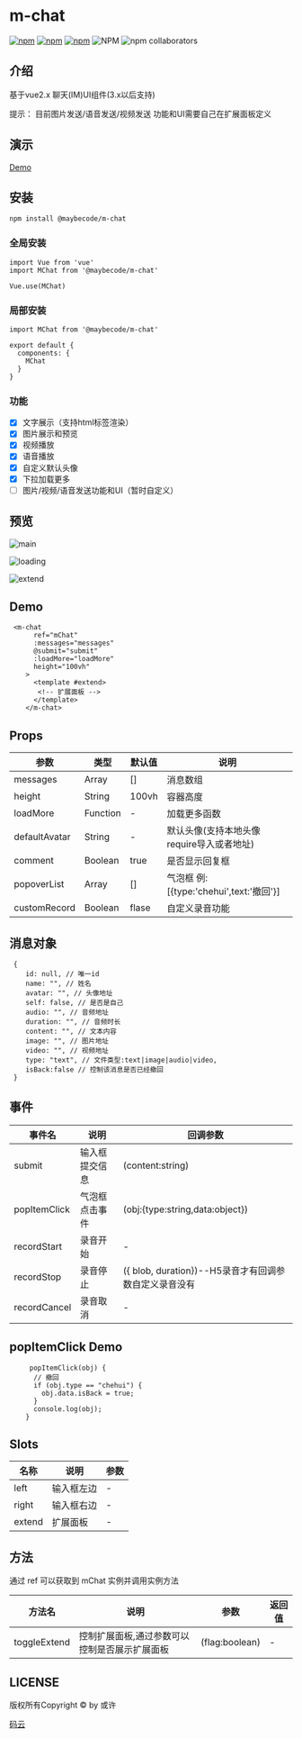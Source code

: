 
# m-chat
[![npm](https://img.shields.io/npm/v/@maybecode/m-chat.svg)](https://www.npmjs.com/package/@maybecode/m-chat)
[![npm](https://img.shields.io/npm/dt/@maybecode/m-chat.svg)](https://www.npmjs.com/package/@maybecode/m-chat)
[![npm](https://img.shields.io/bundlephobia/min/@maybecode/m-chat.svg)](https://www.npmjs.com/package/@maybecode/m-chat)
![NPM](https://img.shields.io/npm/l/@maybecode/m-chat)
![npm collaborators](https://img.shields.io/npm/collaborators/@maybecode/m-chat)
## 介绍
基于vue2.x 聊天(IM)UI组件(3.x以后支持)

提示： 目前图片发送/语音发送/视频发送 功能和UI需要自己在扩展面板定义 

## 演示
[Demo](https://m-chat-1251804846.cos.ap-nanjing.myqcloud.com/dist/index.html)
## 安装
```
npm install @maybecode/m-chat
```
### 全局安装
```
import Vue from 'vue'
import MChat from '@maybecode/m-chat'

Vue.use(MChat)
```
### 局部安装
```
import MChat from '@maybecode/m-chat'

export default {
  components: {
    MChat
  }
}
```
### 功能
- [x] 文字展示（支持html标签渲染）
- [x] 图片展示和预览
- [x] 视频播放
- [x] 语音播放
- [x] 自定义默认头像
- [x] 下拉加载更多
- [ ] 图片/视频/语音发送功能和UI（暂时自定义）
## 预览
![main](https://m-chat-1251804846.cos.ap-nanjing.myqcloud.com/%E9%A2%84%E8%A7%88/main.png)

![loading](https://m-chat-1251804846.cos.ap-nanjing.myqcloud.com/%E9%A2%84%E8%A7%88/loading.png)

![extend](https://m-chat-1251804846.cos.ap-nanjing.myqcloud.com/%E9%A2%84%E8%A7%88/extend.png)
## Demo
```
 <m-chat
      ref="mChat"
      :messages="messages"
      @submit="submit"
      :loadMore="loadMore"
      height="100vh"
    >
      <template #extend>
       <!-- 扩展面板 -->
      </template>
    </m-chat>
```
## Props

| 参数          | 类型     | 默认值 | 说明                                      |
| ------------- | -------- | ------ | ----------------------------------------- |
| messages      | Array    | []     | 消息数组                                  |
| height        | String   | 100vh   | 容器高度                              |
| loadMore      | Function | -      | 加载更多函数                              |
| defaultAvatar | String   | -      | 默认头像(支持本地头像require导入或者地址)   |
| comment       | Boolean  | true   | 是否显示回复框                            |
| popoverList   | Array  | []       | 气泡框 例: [{type:'chehui',text:'撤回'}]                            |
| customRecord  | Boolean | flase | 自定义录音功能

## 消息对象
```
 {
    id: null, // 唯一id
    name: "", // 姓名
    avatar: "", // 头像地址
    self: false, // 是否是自己
    audio: "", // 音频地址
    duration: "", // 音频时长
    content: "", // 文本内容
    image: "", // 图片地址
    video: "", // 视频地址
    type: "text", // 文件类型:text|image|audio|video,
    isBack:false // 控制该消息是否已经撤回
 }
```

## 事件

| 事件名 | 说明           | 回调参数         |
| ------ | -------------- | ---------------- |
| submit | 输入框提交信息 | (content:string) |
| popItemClick | 气泡框点击事件 | (obj:{type:string,data:object}) |
| recordStart | 录音开始 | - |
| recordStop | 录音停止 | ({ blob, duration})--H5录音才有回调参数自定义录音没有 |
| recordCancel | 录音取消 | - |


## popItemClick Demo
```
     popItemClick(obj) {
      // 撤回
      if (obj.type == "chehui") {
        obj.data.isBack = true;
      }
      console.log(obj);
    }
```

## Slots
| 名称   | 说明       | 参数 |
| ------ | ---------- | ---- |
| left   | 输入框左边 | -    |
| right  | 输入框右边 | -    |
| extend | 扩展面板   | -    |

## 方法
通过 ref 可以获取到 mChat 实例并调用实例方法

| 方法名       | 说明                                          | 参数           | 返回值 |
| ------------ | --------------------------------------------- | -------------- | ------ |
| toggleExtend | 控制扩展面板,通过参数可以控制是否展示扩展面板 | (flag:boolean) | -      |


## LICENSE

 版权所有Copyright ©  by 或许

 [码云](https://gitee.com/null_639_5368)
  

